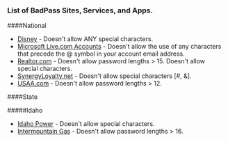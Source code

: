 ### List of BadPass Sites, Services, and Apps.

####National

* [Disney](https://disney.com) - Doesn't allow ANY special characters.
* [Microsoft Live.com Accounts](https://accounts.live.com) - Doesn't allow the use of any characters that precede the @ symbol in your account email address.
* [Realtor.com](https://realtore.com) - Doesn't allow password lengths > 15. Doesn't allow special characters.
* [SynergyLoyalty.net](https://synergyloyalty.net) - Doesn't allow special characters [#, &].
* [USAA.com](https://usaa.com) - Doesn't allow password lengths > 12.


####State

#####Idaho

  * [Idaho Power](https://idahopower.com) - Doesn't allow special characters.
  * [Intermountain Gas](https://intgas.com) - Doesn't allow password lengths > 16.
